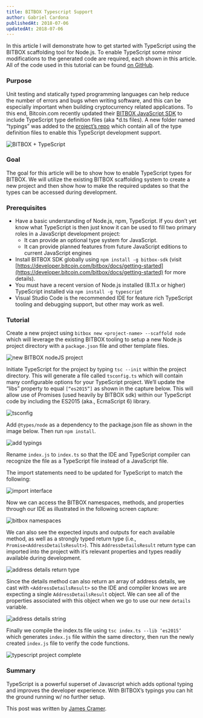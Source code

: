 ```yaml
---
title: BITBOX Typescript Support
author: Gabriel Cardona
publishedAt: 2018-07-06
updatedAt: 2018-07-06
---
```


In this article I will demonstrate how to get started with TypeScript using the BITBOX scaffolding tool for Node.js. To enable TypeScript some minor modifications to the generated code are required, each shown in this article. All of the code used in this tutorial can be found [on GitHub](https://github.com/Bitcoin-com/bitbox-ts-example).

### Purpose

Unit testing and statically typed programming languages can help reduce the number of errors and bugs when writing software, and this can be especially important when building cryptocurrency related applications. To this end, Bitcoin.com recently updated their [BITBOX JavaScript SDK](https://developer.bitcoin.com/bitbox.html) to include TypeScript type definition files (aka \*d.ts files). A new folder named “typings” was added to the [project’s repo](https://github.com/Bitcoin-com/bitbox-javascript-sdk) which contain all of the type definition files to enable this TypeScript development support.

![BITBOX + TypeScript](/images/bitbox-plus-typescript.png)

### Goal

The goal for this article will be to show how to enable TypeScript types for BITBOX. We will utilize the existing BITBOX scaffolding system to create a new project and then show how to make the required updates so that the types can be accessed during development.

### Prerequisites

- Have a basic understanding of Node.js, npm, TypeScript. If you don’t yet know what TypeScript is then just know it can be used to fill two primary roles in a JavaScript development project:
  - It can provide an optional type system for JavaScript.
  - It can provide planned features from future JavaScript editions to current JavaScript engines
- Install BITBOX SDK globally using `npm install -g bitbox-sdk` (visit [https://developer.bitcoin.com/bitbox/docs/getting-started](https://developer.bitcoin.com/bitbox/docs/getting-started) for more details).
- You must have a recent version of Node.js installed (8.11.x or higher) TypeScript installed via `npm install -g typescript`
- Visual Studio Code is the recommended IDE for feature rich TypeScript tooling and debugging support, but other may work as well.

### Tutorial

Create a new project using `bitbox new <project-name> --scaffold node` which will leverage the existing BITBOX tooling to setup a new Node.js project directory with a `package.json` file and other template files.

![new BITBOX nodeJS project](/images/new-bitbox-node.png)

Initiate TypeScript for the project by typing `tsc --init` within the project directory. This will generate a file called `tsconfig.ts` which will contain many configurable options for your TypeScript project. We’ll update the “libs” property to equal `[“es2015”]` as shown in the capture below. This will allow use of Promises (used heavily by BITBOX sdk) within our TypeScript code by including the ES2015 (aka., EcmaScript 6) library.

![tsconfig](/images/tsconfig.png)

Add `@types/node` as a dependency to the package.json file as shown in the image below. Then run `npm install`.

![add typings](/images/add-typings-dep.png)

Rename `index.js` to `index.ts` so that the IDE and TypeScript compiler can recognize the file as a TypeScript file instead of a JavaScript file.

The import statements need to be updated for TypeScript to match the following:

![import interface](/images/import-bitbox-interface.png)

Now we can access the BITBOX namespaces, methods, and properties through our IDE as illustrated in the following screen capture:

![bitbox namespaces](/images/bitbox-namespaces.png)

We can also see the expected inputs and outputs for each available method, as well as a strongly typed return type (i.e., `Promise<AddressDetailsResult>`). This `AddressDetailsResult` return type can imported into the project with it’s relevant properties and types readily available during development.

![address details return type](/images/address-details-return.png)

Since the details method can also return an array of address details, we cast with `<AddressDetailsResult>` so the IDE and compiler knows we are expecting a single `AddressDetailsResult` object. We can see all of the properties associated with this object when we go to use our new `details` variable.

![address details string](/images/addrStr.png)

Finally we compile the index.ts file using `tsc index.ts --lib ‘es2015’` which generates `index.js` file within the same directory, then run the newly created `index.js` file to verify the code functions.

![typescript project complete](/images/ts-done.png)

### Summary

TypeScript is a powerful superset of Javascript which adds optional typing and improves the developer experience. With BITBOX’s typings you can hit the ground running w/ no further setup.

This post was written by [James Cramer](https://twitter.com/James_Cramer).
